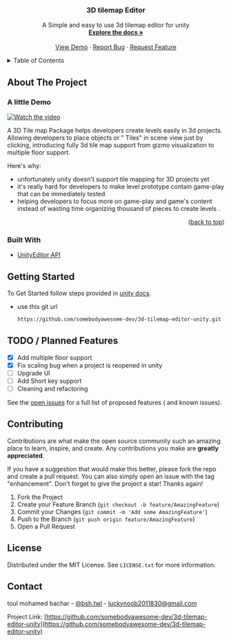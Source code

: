 <br />
<div align="center">


<h3 align="center">3D tilemap Editor</h3>

  <p align="center">
    A Simple and easy to use 3d tilemap editor for unity
    <br />
    <a href="https://github.com/somebodyawesome-dev/3d-tilemap-editor-unity/blob/main/README.md"><strong>Explore the docs »</strong></a>
    <br />
    <br />
    <a href="https://youtu.be/ub6cY8s6PK0">View Demo</a>
    ·
    <a href="https://github.com/somebodyawesome-dev/3d-tilemap-editor-unity/issues">Report Bug</a>
    ·
    <a href="https://github.com/somebodyawesome-dev/3d-tilemap-editor-unity/pulls">Request Feature</a>
  </p>
</div>



<!-- TABLE OF CONTENTS -->
<details>
  <summary>Table of Contents</summary>
  <ol>
    <li>
      <a href="#about-the-project">About The Project</a>
      <ul>
        <li><a href="#built-with">Built With</a></li>
      </ul>
    </li>
    <li><a href="#getting-started">Getting Started</a></li>
    <li><a href="#roadmap">TODO / Planned Features</a></li>
    <li><a href="#contributing">Contributing</a></li>
    <li><a href="#license">License</a></li>
    <li><a href="#contact">Contact</a></li>


  </ol>
</details>



<!-- ABOUT THE PROJECT -->

## About The Project

### A little Demo

[![Watch the video](https://img.youtube.com/vi/ub6cY8s6PK0/maxresdefault.jpg)](https://youtu.be/ub6cY8s6PK0)

A 3D Tile map Package helps developers create levels easily in 3d projects. Allowing developers to place objects or "
Tiles" in scene view just by clicking, introducing fully 3d tile map support from gizmo visualization to multiple floor
support.

Here's why:

* unfortunately unity doesn't support tile mapping for 3D projects yet
* it's really hard for developers to make level prototype contain game-play that can be immediately tested
* helping developers to focus more on game-play and game's content instead of wasting time organizing thousand of pieces
  to create levels .

<p align="right">(<a href="#top">back to top</a>)</p>

### Built With

* [UnityEditor API](https://docs.unity3d.com/ScriptReference/)

<!-- GETTING STARTED -->

## Getting Started

To Get Started follow steps provided in [unity docs](https://docs.unity3d.com/Manual/upm-ui-giturl.html).

* use this git url
  ```sh
  https://github.com/somebodyawesome-dev/3d-tilemap-editor-unity.git
  ```

## TODO / Planned Features

- [x] Add multiple floor support
- [x] Fix scaling bug when a project is reopened in unity
- [ ] Upgrade UI
- [ ] Add Short key support
- [ ] Cleaning and refactoring

See the [open issues](https://github.com/somebodyawesome-dev/3d-tilemap-editor-unity/issues) for a full list of proposed
features (
and known issues).





<!-- CONTRIBUTING -->

## Contributing

Contributions are what make the open source community such an amazing place to learn, inspire, and create. Any
contributions you make are **greatly appreciated**.

If you have a suggestion that would make this better, please fork the repo and create a pull request. You can also
simply open an issue with the tag "enhancement". Don't forget to give the project a star! Thanks again!

1. Fork the Project
2. Create your Feature Branch (`git checkout -b feature/AmazingFeature`)
3. Commit your Changes (`git commit -m 'Add some AmazingFeature'`)
4. Push to the Branch (`git push origin feature/AmazingFeature`)
5. Open a Pull Request

<!-- LICENSE -->

## License

Distributed under the MIT License. See `LICENSE.txt` for more information.




<!-- CONTACT -->

## Contact

toul mohamed bachar - [@bsh.twl](https://www.instagram.com/bsh.twl/) - luckynoob2011830@gmail.com

Project
Link: [https://github.com/somebodyawesome-dev/3d-tilemap-editor-unity](https://github.com/somebodyawesome-dev/3d-tilemap-editor-unity)







